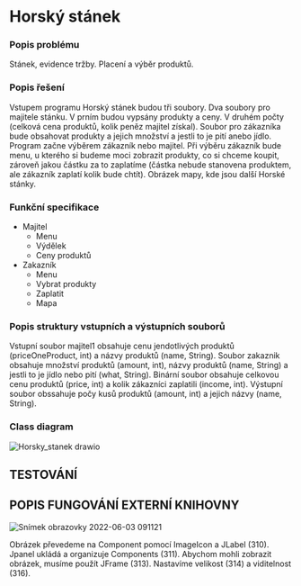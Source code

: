 # Horský stánek

### Popis problému
Stánek, evidence tržby. Placení a výběr produktů.

### Popis řešení
Vstupem programu Horský stánek budou tři soubory. Dva soubory pro majitele stánku. V prním budou vypsány produkty a ceny. V druhém počty (celková cena produktů, kolik peněz majitel získal). Soubor pro zákazníka bude obsahovat produkty a jejich množství a jestli to je pití anebo jídlo. Program začne výběrem zákazník nebo majitel. Při výběru zákazník bude menu, u kterého si budeme moci zobrazit produkty, co si chceme koupit, zároveň jakou částku za to zaplatíme (částka nebude stanovena produktem, ale zákazník zaplatí kolik bude chtít). Obrázek mapy, kde jsou další Horské stánky. 

### Funkční specifikace
- Majitel
  - Menu
  - Výdělek
  - Ceny produktů 
- Zakazník 
  - Menu
  - Vybrat produkty
  - Zaplatit
  - Mapa

### Popis struktury vstupních a výstupních souborů
Vstupní soubor majitel1 obsahuje cenu jendotlivých produktů (priceOneProduct, int) a názvy produktů (name, String). Soubor zakaznik obsahuje množství produktů (amount, int), názvy produktů (name, String) a jestli to je jídlo nebo pití (what, String). Binární soubor obsahuje celkovou cenu produktů (price, int) a kolik zákazníci zaplatili (income, int). Výstupní soubor obssahuje počy kusů produktů (amount, int) a jejich názvy (name, String).

### Class diagram
![Horsky_stanek drawio](https://user-images.githubusercontent.com/100836132/171803006-1671af07-66ca-453d-8e67-71a8e7be34b8.png)


## TESTOVÁNÍ

## POPIS FUNGOVÁNÍ EXTERNÍ KNIHOVNY
![Snímek obrazovky 2022-06-03 091121](https://user-images.githubusercontent.com/100836132/171805600-c9ee2cd0-e0a2-461e-978d-cc93500273d1.png)

Obrázek převedeme na Component pomocí ImageIcon a JLabel (310). Jpanel ukládá a organizuje Components (311). Abychom mohli zobrazit obrázek, musíme použít JFrame (313). Nastavíme velikost (314) a viditelnost (316).
